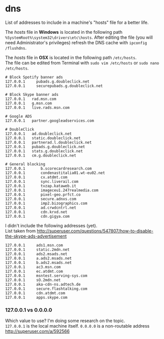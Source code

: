 # dns
List of addresses to include in a machine's "hosts" file for a better life.

The *hosts* file in **Windows** is located in the following path `%SystemRoot%\system32\drivers\etc\hosts`.
After editing the file (you will need Administrator's privileges) refresh the DNS cache with `ipconfig /flushdns`.

The *hosts* file in **OSX** is located in the following path `/etc/hosts`.  
The file can be edited from Terminal with `sudo vim /etc/hosts` or `sudo nano /etc/hosts`.


    # Block Spotify banner ads
    127.0.0.1     pubads.g.doubleclick.net
    127.0.0.1     securepubads.g.doubleclick.net
 
    # Block Skype banner ads
    127.0.0.1   rad.msn.com
    127.0.0.1   g.msn.com
    127.0.0.1   live.rads.msn.com
    
    # Google ADS
    127.0.0.1	partner.googleadservices.com

    # DoubleClick
    127.0.0.1	ad.doubleclick.net
    127.0.0.1	static.doubleclick.net
    127.0.0.1	partnerad.l.doubleclick.net
    127.0.0.1	pubads.g.doubleclick.net
    127.0.0.1	stats.g.doubleclick.net
    127.0.0.1   cm.g.doubleclick.net

    # General blocking
    127.0.0.1       b.scorecardresearch.com
    127.0.0.1       condenastitalia01.wt-eu02.net
    127.0.0.1       cx.atdmt.com
    127.0.0.1       sync.liverail.com
    127.0.0.1       tvzap.kataweb.it
    127.0.0.1       imageceu1.247realmedia.com
    127.0.0.1       pixel-geo.prfct.co
    127.0.0.1       secure.adnxs.com
    127.0.0.1       imp2.bizographics.com
    127.0.0.1       ad.crwdcntrl.net
    127.0.0.1       cdn.krxd.net
    127.0.0.1       cdn.gigya.com

I didn't include the following addresses (yet).  
List taken from http://superuser.com/questions/547807/how-to-disable-the-skype-ads-advertisement

    127.0.0.1     ads1.msn.com
    127.0.0.1     static.2mdn.net
    127.0.0.1     ads2.msads.net
    127.0.0.1     a.ads2.msads.net
    127.0.0.1     b.ads2.msads.net
    127.0.0.1     ac3.msn.com
    127.0.0.1     ec.atdmt.com
    127.0.0.1     msntest.serving-sys.com
    127.0.0.1     sO.2mdn.net
    127.0.0.1     aka-cdn-ns.adtech.de
    127.0.0.1     secure.flashtalking.com
    127.0.0.1     cdn.atdmt.com
    127.0.0.1     apps.skype.com
    

### 127.0.0.1 vs 0.0.0.0
Which value to use? I'm doing some research on the topic.  
`127.0.0.1` is the local machine itself.
`0.0.0.0` is a non-routable address http://superuser.com/a/592566

